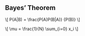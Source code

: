 
## Bayes’ Theorem
\\[ P(A|B) = \frac{P(A)P(B|A)} {P(B)}  \\]

\\[ \mu = \frac{1}{N} \sum_{i=0} x_i \\]